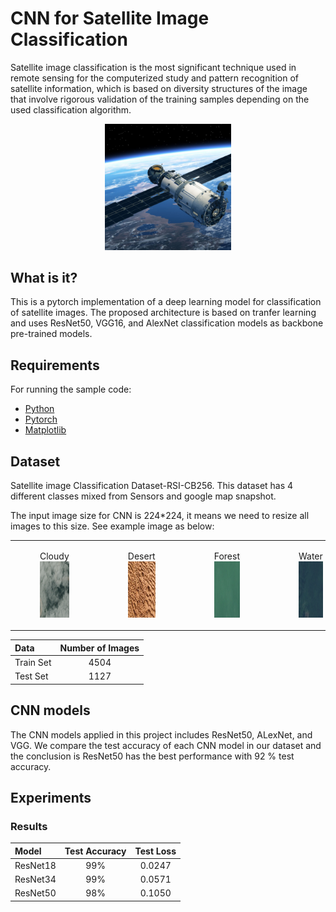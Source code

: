 # CNN for Satellite Image Classification
Satellite image classification is the most significant technique used in remote sensing for the computerized study and pattern recognition of satellite information, which is based on diversity structures of the image that involve rigorous validation of the training samples depending on the used classification algorithm.

<p align="center">
    <img src="images/dataset-card.jpg"  width="40%" height="10%"> 

## What is it?

This is a pytorch implementation of a deep learning model for classification of satellite images. The proposed architecture is based on tranfer learning and uses ResNet50, VGG16, and AlexNet classification models as backbone pre-trained models.

## Requirements
For running the sample code:
- [Python](https://www.python.org/)
- [Pytorch](https://pytorch.org/)
- [Matplotlib](https://matplotlib.org/)

## Dataset
Satellite image Classification Dataset-RSI-CB256. This dataset has 4 different classes mixed from Sensors and google map snapshot.

The input image size for CNN is 224*224, it means we need to resize all images to this size. See example image as below:

<table>
    <tr>
        <td> <figure> <figcaption>Cloudy</figcaption> <img src="images/cloudy.jpg"  alt="1" width = 500px height = 90px title="cloudy"> </figure> </td>
        <td> <figure> <figcaption>Desert</figcaption> <img src="images/desert.jpeg" alt="2" width = 500px height = 90px title="desert"> </figure> </td>
        <td> <figure> <figcaption>Forest</figcaption> <img src="images/water.jpg" alt="2" width = 500px height = 90px title="forest"> </figure> </td>
        <td> <figure> <figcaption>Water</figcaption> <img src="images/forest.jpg" alt="2" width = 500px height = 90px title="water"> </figure> </td>
    </tr> 
</table>

| Data      | Number of Images | 
| :---        |    :----:   |   
| Train Set      | 4504       | 
| Test Set   | 1127        | 

## CNN models

The CNN models applied in this project includes 
ResNet50, ALexNet, and VGG. We compare the test accuracy of each CNN model in our dataset and the conclusion is ResNet50 has the best performance with 92 % test accuracy.

## Experiments

### Results

| Model      | Test Accuracy | Test Loss |
| :---        |    :----:   |   :----:   |
| ResNet18   | 99%        | 0.0247 |
| ResNet34   | 99%        | 0.0571 |
| ResNet50   | 98%       | 0.1050 | 